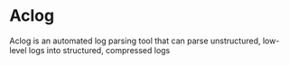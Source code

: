 # Aclog
Aclog is an automated log parsing tool that can parse unstructured, low-level logs into structured, compressed logs
